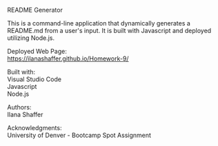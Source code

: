 README Generator

This is a command-line application that dynamically generates a README.md from a user's input. It is built with Javascript and deployed utilizing Node.js.  

Deployed Web Page:  
https://ilanashaffer.github.io/Homework-9/  

Built with:  
Visual Studio Code  
Javascript  
Node.js  

Authors:  
Ilana Shaffer  

Acknowledgments:  
University of Denver - Bootcamp Spot Assignment
